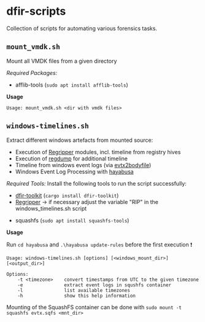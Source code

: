 # dfir-scripts

Collection of scripts for automating various forensics tasks.

## `mount_vmdk.sh`
Mount all VMDK files from a given directory

*Required Packages:* 
- afflib-tools (`sudo apt install afflib-tools`)

**Usage**
```
Usage: mount_vmdk.sh <dir with vmdk files>
```


## `windows-timelines.sh`
Extract different windows artefacts from mounted source:
- Execution of [Regripper](https://github.com/keydet89/RegRipper3.0) modules, incl. timeline from registry hives
- Execution of [regdump](https://github.com/dfir-dd/dfir-toolkit/blob/main/doc/regdump.md) for additional timeline 
- Timeline from windows event logs (via [evtx2bodyfile](https://github.com/dfir-dd/dfir-toolkit))
- Windows Event Log Processing with [hayabusa](https://github.com/Yamato-Security/hayabusa) 

*Required Tools:* 
Install the following tools to run the script successfully:
- [dfir-toolkit](https://github.com/dfir-dd/dfir-toolkit) (`cargo install dfir-toolkit`)
- [Regripper](https://github.com/keydet89/RegRipper3.0) -> if necessary adjust the variable "RIP" in the windows_timelines.sh script 
<!---
- [hayabusa](https://github.com/Yamato-Security/hayabusa) -> in folder hayabusa
-->
- squashfs (`sudo apt install squashfs-tools`)

**Usage**

Run `cd hayabusa` and `.\hayabusa update-rules` before the first execution :exclamation:
```
Usage: windows-timelines.sh [options] [<windows_mount_dir>] [<output_dir>]

Options:
    -t <timezone>    convert timestamps from UTC to the given timezone
    -e               extract event logs in squshfs container
    -l               list available timezones
    -h               show this help information
```

Mounting of the SquashFS container can be done with `sudo mount -t squashfs evtx.sqfs <mnt_dir>`
